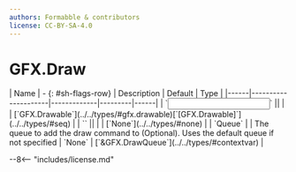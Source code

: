 ```yaml
---
authors: Formabble & contributors
license: CC-BY-SA-4.0
---
```



# GFX.Draw

<div class="sh-parameters" markdown="1">
| Name | - {: #sh-flags-row} | Description | Default | Type |
|------|---------------------|-------------|---------|------|
| `<input>` || | | [`GFX.Drawable`](../../types/#gfx.drawable)[`[GFX.Drawable]`](../../types/#seq) |
| `<output>` || | | [`None`](../../types/#none) |
| `Queue` |  | The queue to add the draw command to (Optional). Uses the default queue if not specified | `None` | [`&GFX.DrawQueue`](../../types/#contextvar) |

</div>



--8<-- "includes/license.md"

